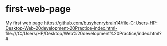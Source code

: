 # first-web-page
My first web page
https://github.com/busyhenrybrain14/file-C-Users-HP-Desktop-Web-20development-20Practice-index.html-
file:///C:/Users/HP/Desktop/Web%20development%20Practice/index.html?#
